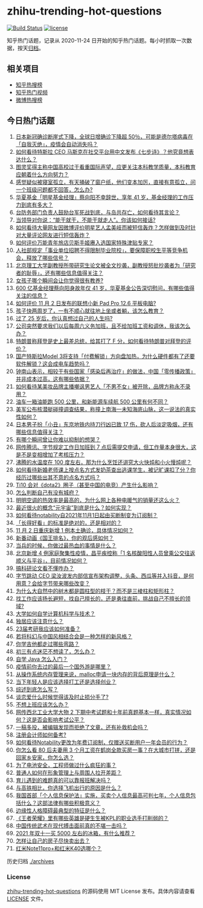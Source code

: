 # zhihu-trending-hot-questions

[![Build Status](https://github.com/justjavac/zhihu-trending-hot-questions/workflows/ci/badge.svg?branch=master)](https://github.com/justjavac/zhihu-trending-hot-questions/actions)
[![license](https://img.shields.io/github/license/justjavac/zhihu-trending-hot-questions)](https://github.com/justjavac/zhihu-trending-hot-questions/blob/master/LICENSE)

知乎热门话题，记录从 2020-11-24 日开始的知乎热门话题。每小时抓取一次数据，按天[归档](./archives)。

## 相关项目

- [知乎热搜榜](https://github.com/justjavac/zhihu-trending-top-search)
- [知乎热门视频](https://github.com/justjavac/zhihu-trending-hot-video)
- [微博热搜榜](https://github.com/justjavac/weibo-trending-hot-search)

## 今日热门话题

<!-- BEGIN -->
<!-- 最后更新时间 Wed Nov 03 2021 08:15:15 GMT+0800 (China Standard Time) -->

1. [日本新冠确诊断崖式下降，全球日增确诊下降超 50％，可能是德尔塔病毒在「自我灭绝」，疫情会自动消失吗？](https://www.zhihu.com/question/496005316)
1. [如何看待特斯拉 CEO 马斯克在社交平台用中文发布《七步诗》？他究竟想表达什么？](https://www.zhihu.com/question/496035622)
1. [图灵奖得主称中国高校过于看重国际声望，应更关注本科教学质量，本科教育应朝着什么方向努力？](https://www.zhihu.com/question/496025552)
1. [感觉疑似被寝室孤立，有天捅破了窗户纸，他们变本加厉，直接有意孤立，问一个班级问题都不回答，怎么办?](https://www.zhihu.com/question/492484924)
1. [华夏基金「明星基金经理」蔡向阳不幸辞世，享年 41 岁，基金经理的工作压力到底有多大？](https://www.zhihu.com/question/496126049)
1. [台防务部门负责人鼓励台军死战到底，与岛共存亡，如何看待其言论？](https://www.zhihu.com/question/495958255)
1. [当领导对你说：“能干就干，不能干就走人”。你该如何接话?](https://www.zhihu.com/question/495458281)
1. [如何看待大量网友因微博评价明星艺人孟美岐而被短信轰炸？怎样做到及时针对大量评论网友进行短信轰炸？](https://www.zhihu.com/question/495779778)
1. [如何评价万能青年旅店贝斯手姬赓入选国家特殊津贴专家？](https://www.zhihu.com/question/496052270)
1. [人社部规定「事业单位招聘不得限制毕业院校」，要保障职校生平等竞争机会，释放了哪些信号？](https://www.zhihu.com/question/496179042)
1. [北京理工大学副教授所带研究生论文被全文抄袭，副教授怒批抄袭者为「研究者的耻辱」，还有哪些信息值得关注？](https://www.zhihu.com/question/496065823)
1. [女孩子哪个瞬间会让你觉得很有教养?](https://www.zhihu.com/question/364828906)
1. [600 亿基金经理蔡向阳身故年仅 41 岁，华夏基金公告深切慰问，有哪些值得关注的信息？](https://www.zhihu.com/question/496127172)
1. [如何评价 11 月 2 日发布的联想小新 Pad Pro 12.6 平板电脑?](https://www.zhihu.com/question/487760685)
1. [孩子快两周岁了，一有不顺心就往地上坐或者躺，该怎么教育？](https://www.zhihu.com/question/318487808)
1. [过了 25 岁后，你认真想过自己的人生吗?](https://www.zhihu.com/question/485801148)
1. [公司突然要求我们以后每周六义务加班，且不给加班工资和调休，我该怎么办？](https://www.zhihu.com/question/493992388)
1. [特朗普称拜登是史上最差总统，给其打了 F 分，如何看待特朗普对拜登的评价？](https://www.zhihu.com/question/495932154)
1. [国产特斯拉Model 3将支持「付费解锁」方向盘加热，为什么硬件都有了还要软件解锁？这会成电车趋势吗？](https://www.zhihu.com/question/495917389)
1. [钟南山表示，相较于有些国家「感染后再治疗」的做法，中国「零传播政策」并非成本过高，这有哪些依据？](https://www.zhihu.com/question/496022132)
1. [如何看待某美妆品牌主播嘲讽男艺人「不男不女」被开除，品牌方称永不录用？](https://www.zhihu.com/question/495903978)
1. [油车一箱油能跑 500 公里，和新能源车续航 500 公里有何不同？](https://www.zhihu.com/question/426788629)
1. [美军公布核潜艇碰撞调查结果，称撞上南海一未知海底山脉，这一说法的真实性如何？](https://www.zhihu.com/question/496038272)
1. [日本男子扮「小丑」东京地铁内持刀行凶已致 17 伤，砍人后淡定吸烟，还有哪些信息值得关注？](https://www.zhihu.com/question/495825511)
1. [有哪个瞬间曾让你难以抑制的想哭？](https://www.zhihu.com/question/21781757)
1. [网传腾讯、字节规定工作日加班到 7 点后需提交申请，但工作量本身很大，这是不是变相增加了考核压力？](https://www.zhihu.com/question/495848198)
1. [沸腾的水温度在 100 度左右，那为什么烹饪还讲究大火快炖和小火慢炖呢？](https://www.zhihu.com/question/494475400)
1. [如何看待新婚老师课上按点名方式发奶茶查出逃课学生，被记旷课扣了分？你经历过哪些出其不意的点名方式吗？](https://www.zhihu.com/question/495542634)
1. [Ti10 会对《dota2》圈子（甚至中国的电竞）产生什么影响？](https://www.zhihu.com/question/493247960)
1. [怎么判断自己有没有城府？](https://www.zhihu.com/question/275606514)
1. [明明空调的热效率是最高的，为什么网上各种电暖气的销量还这么火？](https://www.zhihu.com/question/437393382)
1. [最近很火的概念“元宇宙”到底是什么？如何实现？](https://www.zhihu.com/question/493364990)
1. [如何看待notability自2021年11月1日起由买断制变为订阅制？](https://www.zhihu.com/question/495996143)
1. [「长得好看」的标准是绝对的，还是相对的？](https://www.zhihu.com/question/492315500)
1. [11 月 2 日重庆新增 1 例本土确诊，具体情况如何？](https://www.zhihu.com/question/496125104)
1. [新番动画《国王排名》，你的观后感如何？](https://www.zhihu.com/question/495330717)
1. [当兵的时候，你做过最热血的事情是什么？](https://www.zhihu.com/question/475265371)
1. [北京新增 4 例家庭聚集性疫情，昌平疾控称「1 名核酸阳性人员曾乘公交往返顺义与平谷」，目前情况如何？](https://www.zhihu.com/question/496025765)
1. [搞科研论文看不懂咋办？](https://www.zhihu.com/question/492057799)
1. [字节跳动 CEO 梁汝波发内部信宣布架构调整，头条、西瓜等并入抖音，是何用意？会给字节带来哪些改变？](https://www.zhihu.com/question/496050807)
1. [为什么大自然中的树木都是圆柱型的枝干？而不是三棱柱和矩形柱？](https://www.zhihu.com/question/494542359)
1. [找工作应该扬长避短，找自己擅长的，还是勇往直前，挑战自己不擅长的领域?](https://www.zhihu.com/question/495080067)
1. [大学如何自学计算机科学与技术？](https://www.zhihu.com/question/403657999)
1. [独居应该注意什么？](https://www.zhihu.com/question/63654320)
1. [23届考研我应该如何准备？](https://www.zhihu.com/question/436990902)
1. [若将科幻与中国风相结合会是一种怎样的新风格？](https://www.zhihu.com/question/312383856)
1. [你学吉他都走过哪些弯路？](https://www.zhihu.com/question/268179665)
1. [初三有点迷茫不想读了，怎么办？](https://www.zhihu.com/question/494967524)
1. [自学 Java 怎么入门？](https://www.zhihu.com/question/25255189)
1. [疫情前你去过的最后一个国外游是哪里？](https://www.zhihu.com/question/484494512)
1. [从操作系统内存管理来说，malloc申请一块内存的背后原理是什么？](https://www.zhihu.com/question/33979489)
1. [当下年轻人是应该选择打工还是选择创业？](https://www.zhihu.com/question/485993920)
1. [综述到底怎么写？](https://www.zhihu.com/question/317450604)
1. [谈恋爱什么时候觉得该及时止损分手了?](https://www.zhihu.com/question/349743183)
1. [不想上班应该怎么办？](https://www.zhihu.com/question/489365404)
1. [网传西北工业大学大物 2 下期中考试题和十年前真题基本一样，真实情况如何？这是否会影响考试公平？](https://www.zhihu.com/question/495756229)
1. [一稿多投，被编辑发现而拒绝了文章，还有补救机会吗？](https://www.zhihu.com/question/493323068)
1. [注册会计师如何备考?](https://www.zhihu.com/question/22407254)
1. [如何看待Notability更改为年费订阅制，仅赠送买断用户一年会员的行为？](https://www.zhihu.com/question/495995254)
1. [你怎么看 80 后夫妻用 3 个月工资在鹤岗全款买房一事？在大城市打拼，还是回家乡安家，你怎么选？](https://www.zhihu.com/question/495898458)
1. [为了电池安全，工程师做过什么疯狂的事？](https://www.zhihu.com/question/487670843)
1. [普通人如何在形象管理上与周围人拉开差距？](https://www.zhihu.com/question/494711257)
1. [育儿遇到的难题真的可以靠报班解决吗？](https://www.zhihu.com/question/495309288)
1. [与高铁相比，你选择飞机出行的原因是什么？](https://www.zhihu.com/question/495288284)
1. [我国首部「个人信息保护法」实施，买卖个人信息最高可判七年，个人信息包括什么？这部法律有哪些积极意义？](https://www.zhihu.com/question/495846558)
1. [边缘性人格障碍最典型的特征是什么？](https://www.zhihu.com/question/276662290)
1. [《王者荣耀》里有哪些英雄是硬生生被KPL的职业选手打削弱的？](https://www.zhihu.com/question/492830760)
1. [中国传统武术在现代搏击面前真的不堪一击吗？](https://www.zhihu.com/question/35410205)
1. [2021 年双十一买 5000 左右的冰箱，有什么推荐？](https://www.zhihu.com/question/491294860)
1. [怎样让自己的房子尽快卖出去？](https://www.zhihu.com/question/447331128)
1. [红米Note11pro+和红米K40选哪个？](https://www.zhihu.com/question/495184877)

<!-- END -->

历史归档 [./archives](./archives)

### License

[zhihu-trending-hot-questions](https://github.com/justjavac/zhihu-trending-hot-questions)
的源码使用 MIT License 发布。具体内容请查看 [LICENSE](./LICENSE) 文件。
